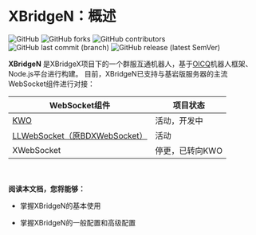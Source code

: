 # XBridgeN：概述
![GitHub](https://img.shields.io/github/license/XBridgeX/XBridge-Nodejs) ![GitHub forks](https://img.shields.io/github/forks/XBridgeX/XBridge-Nodejs) ![GitHub contributors](https://img.shields.io/github/contributors/XBridgeX/XBridge-Nodejs?color=orange) ![GitHub last commit (branch)](https://img.shields.io/github/last-commit/XBridgeX/XBridge-Nodejs/dev) ![GitHub release (latest SemVer)](https://img.shields.io/github/v/release/XBridgeX/XBridge-Nodejs?include_prereleases)

**XBridgeN** 是XBridgeX项目下的一个群服互通机器人，基于[OICQ](https://github.com/takayama-lily/oicq)机器人框架、Node.js平台进行构建。
目前，XBridgeN已支持与基岩版服务器的主流WebSocket组件进行对接：

WebSocket组件|项目状态
--|--
[KWO](https://github.com/XBridgeX/KWO)|活动，开发中
[LLWebSocket（原BDXWebSocket）](https://www.minebbs.com/resources/c-bdx-liteloader-bdswebsocketapi.2150/)|活动
XWebSocket|停更，已转向KWO

<br><br>**阅读本文档，您将能够：**

* 掌握XBridgeN的基本使用

* 掌握XBridgeN的一般配置和高级配置